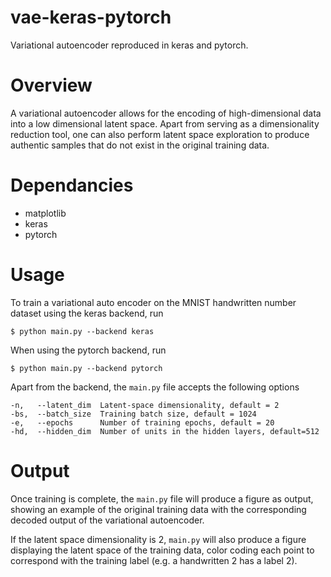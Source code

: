 # vae-keras-pytorch

Variational autoencoder reproduced in keras and pytorch.

# Overview

A variational autoencoder allows for the encoding of high-dimensional data into a low dimensional latent space. Apart from serving as a dimensionality reduction tool, one can also perform latent space exploration to produce authentic samples that do not exist in the original training data.

# Dependancies

* matplotlib
* keras
* pytorch

# Usage

To train a variational auto encoder on the MNIST handwritten number dataset using the keras backend, run

```console
$ python main.py --backend keras
```

When using the pytorch backend, run

```console
$ python main.py --backend pytorch
```

Apart from the backend, the `main.py` file accepts the following options

```console
-n,   --latent_dim  Latent-space dimensionality, default = 2
-bs,  --batch_size  Training batch size, default = 1024
-e,   --epochs      Number of training epochs, default = 20
-hd,  --hidden_dim  Number of units in the hidden layers, default=512
```

# Output

Once training is complete, the `main.py` file will produce a figure as output, showing an example of the original training data with the corresponding decoded output of the variational autoencoder. 


If the latent space dimensionality is 2, `main.py` will also produce a figure displaying the latent space of the training data, color coding each point to correspond with the training label (e.g. a handwritten 2 has a label 2).
